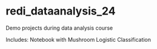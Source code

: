 # redi_dataanalysis_24
Demo projects during data analysis course

Includes:
Notebook with Mushroom Logistic Classification
